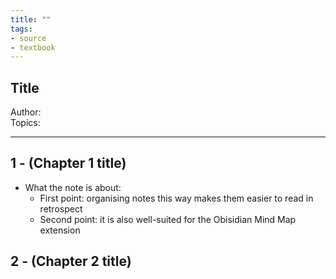 ```yaml
---
title: ""
tags:
- source
- textbook
---
```

## Title
Author:  
Topics:  

---

## 1 - (Chapter 1 title)

- What the note is about:
	- First point: organising notes this way makes them easier to read in retrospect
	- Second point: it is also well-suited for the Obisidian Mind Map extension

## 2 - (Chapter 2 title)
